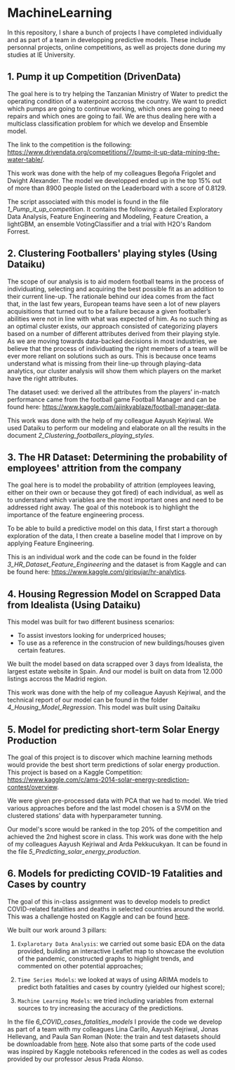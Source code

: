 # MachineLearning
In this repository, I share a bunch of projects I have completed individually and as part of a team in developping predictive models. These include personnal projects, online competitions, as well as projects done during my studies at IE University.

## 1. Pump it up Competition (DrivenData)
The goal here is to try helping the Tanzanian Ministry of Water to predict the operating condition of a waterpoint accross the country. We want to predict which pumps are going to continue working, which ones are going to need repairs and which ones are going to fail. We are thus dealing here with a multiclass classification problem for which we develop and Ensemble model. 

The link to the competition is the following: https://www.drivendata.org/competitions/7/pump-it-up-data-mining-the-water-table/. 

This work was done with the help of my colleagues Begoña Frigolet and Dwight Alexander. The model we developped ended up in the top 15% out of more than 8900 people listed on the Leaderboard with a score of 0.8129.

The script associated with this model is found in the file *1_Pump_it_up_competition*. It contains the following: a detailed Exploratory Data Analysis, Feature Engineering and Modeling, Feature Creation, a lightGBM, an ensemble VotingClassifier and a trial with H2O's Random Forrest.

## 2. Clustering Footballers' playing styles (Using Dataiku)
The scope of our analysis is to aid modern football teams in the process of individuating, selecting and acquiring the best possible fit as an addition to their current line-up.
The rationale behind our idea comes from the fact that, in the last few years, European teams have seen a lot of new players acquisitions that turned out to be a failure because a given footballer’s abilities were not in line with what was expected of him.
As no such thing as an optimal cluster exists, our approach consisted of categorizing players based on a number of different attributes derived from their playing style. As we are moving towards data-backed decisions in most industries, we believe that the process of individuating the right members of a team will be ever more reliant on solutions such as ours. This is because once teams understand what is missing from their line-up through playing-data analytics, our cluster analysis will show them which players on the market have the right attributes.

The dataset used: we derived all the attributes from the players’ in-match performance came from the football game Football Manager and can be found here: https://www.kaggle.com/ajinkyablaze/football-manager-data.

This work was done with the help of my colleague Aayush Kejriwal. We used Dataiku to perform our modeling and elaborate on all the results in the document *2_Clustering_footballers_playing_styles*. 

## 3. The HR Dataset: Determining the probability of employees' attrition from the company
The goal here is to model the probability of attrition (employees leaving, either on their own or because they got fired) of each individual, as well as to understand which variables are the most important ones and need to be addressed right away.
The goal of this notebook is to highlight the importance of the feature engineering process.

To be able to build a predictive model on this data, I first start a thorough exploration of the data, I then create a baseline model that I improve on by applying Feature Engineering.

This is an individual work and the code can be found in the folder *3_HR_Dataset_Feature_Engineering* and the dataset is from Kaggle and can be found here: https://www.kaggle.com/giripujar/hr-analytics.

## 4. Housing Regression Model on Scrapped Data from Idealista (Using Dataiku)
This model was built for two different business scenarios:
- To assist investors looking for underpriced houses;
- To use as a reference in the construcion of new buildings/houses given certain features.

We built the model based on data scrapped over 3 days from Idealista, the largest estate website in Spain. And our model is built on data from 12.000 listings accross the Madrid region. 

This work was done with the help of my colleague Aayush Kejriwal, and the technical report of our model can be found in the folder *4_Housing_Model_Regression*. This model was built using Daitaiku

## 5. Model for predicting short-term Solar Energy Production
The goal of this project is to discover which machine learning methods would provide the best short term predictions of solar energy production. 
This project is based on a Kaggle Competition: https://www.kaggle.com/c/ams-2014-solar-energy-prediction-contest/overview.

We were given pre-processed data with PCA that we had to model. We tried various approaches before and the last model chosen is a SVM on the clustered stations' data with hyperparameter tunning. 

Our model's score would be ranked in the top 20% of the competition and achieved the 2nd highest score in class. This work was done with the help of my colleagues Aayush Kejriwal and Arda Pekkucukyan. It can be found in the file *5_Predicting_solar_energy_production*.

## 6. Models for predicting COVID-19 Fatalities and Cases by country 
The goal of this in-class assignment was to develop models to predict COVID-related fatalities and deaths in selected countries around the world. This was a challenge hosted on Kaggle and can be found [here](https://www.kaggle.com/c/covid19-global-forecasting-week-4). 

We built our work around 3 pillars:

1. `Explarotary Data Analysis`: we carried out some basic EDA on the data provided, building an interactive Leaflet map to showcase the evolution of the pandemic, constructed graphs to highlight trends, and commented on other potential approaches;

2. `Time Series Models`: we looked at ways of using ARIMA models to predict both fatalities and cases by country (yielded our highest score);

3. `Machine Learning Models`: we tried including variables from external sources to try increasing the accuracy of the predictions.

In the file *6_COVID_cases_fatalities_models* I provide the code we develop as part of a team with my colleagues Lina Carillo, Aayush Kejriwal, Jonas Hellevang, and Paula San Roman (Note: the train and test datasets should be downloadable from [here](https://www.kaggle.com/c/covid19-global-forecasting-week-4/data).
Note also that some parts of the code used was inspired by Kaggle notebooks referenced in the codes as well as codes provided by our professor Jesus Prada Alonso.
